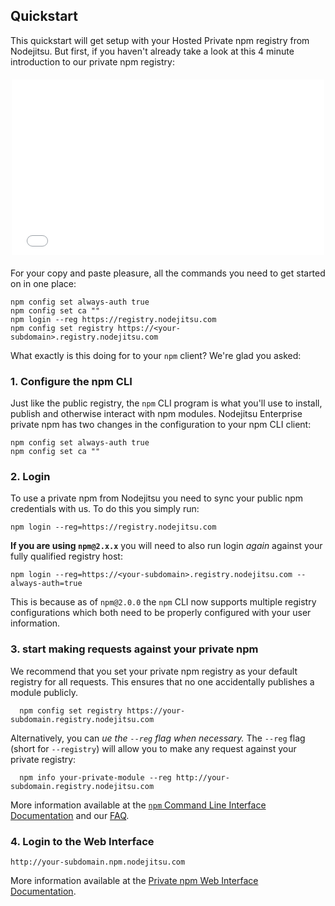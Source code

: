 ## Quickstart

This quickstart will get setup with your Hosted Private npm registry from Nodejitsu. But first, if you haven't already take a look at this 4 minute introduction to our private npm registry:

<div style="text-align:center;margin:20px 0;">
  <iframe src="//player.vimeo.com/video/86596362" width="500" height="281" frameborder="0" webkitallowfullscreen mozallowfullscreen allowfullscreen></iframe>
</div>

For your copy and paste pleasure, all the commands you need to get started on in one place:

```
npm config set always-auth true
npm config set ca ""
npm login --reg https://registry.nodejitsu.com
npm config set registry https://<your-subdomain>.registry.nodejitsu.com
```

What exactly is this doing for to your `npm` client? We're glad you asked:

### 1. Configure the npm CLI

Just like the public registry, the `npm` CLI program is what you'll use to install, publish and otherwise interact with npm modules. Nodejitsu Enterprise private npm has two changes in the configuration to your npm CLI client:

```
npm config set always-auth true
npm config set ca ""
```

### 2. Login

To use a private npm from Nodejitsu you need to sync your public npm credentials with us. To do this you simply run:
```
npm login --reg=https://registry.nodejitsu.com
```

**If you are using `npm@2.x.x`** you will need to also run login _again_ against your fully qualified registry host:
```
npm login --reg=https://<your-subdomain>.registry.nodejitsu.com --always-auth=true
```
This is because as of `npm@2.0.0` the `npm` CLI now supports multiple registry configurations which both need to be properly configured with your user information.

### 3. start making requests against your private npm

We recommend that you set your private npm registry as your default registry for all requests. This ensures that no one accidentally publishes a module publicly.
```
  npm config set registry https://your-subdomain.registry.nodejitsu.com
```

Alternatively, you can _ue the `--reg` flag when necessary._ The `--reg` flag (short for `--registry`) will allow you to make any request against your private registry:
```
  npm info your-private-module --reg http://your-subdomain.registry.nodejitsu.com
```

More information available at the [`npm` Command Line Interface Documentation][cli] and our [FAQ][faq].

### 4. Login to the Web Interface

```
http://your-subdomain.npm.nodejitsu.com
```

More information available at the [Private npm Web Interface Documentation][web-interface].

[web-interface]: /npm/web
[cli]: /npm/cli
[faq]: /npm/faq